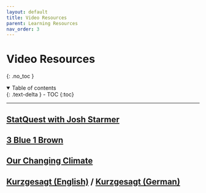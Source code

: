 ```yaml
---
layout: default
title: Video Resources
parent: Learning Resources
nav_order: 3
---
```


# Video Resources
{: .no_toc }

<details open markdown="block">
  <summary>
    Table of contents
  </summary>
  {: .text-delta }
- TOC
{:toc}
</details>

---

## [StatQuest with Josh Starmer](https://www.youtube.com/user/joshstarmer)


## [3 Blue 1 Brown](https://www.youtube.com/c/3blue1brown)


## [Our Changing Climate](https://www.youtube.com/c/OurChangingClimate)


## [Kurzgesagt (English)](https://www.youtube.com/c/inanutshell) / [Kurzgesagt (German)](https://www.youtube.com/c/KurzgesagtDE)
